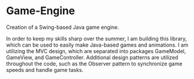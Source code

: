 # Game-Engine
Creation of a Swing-based Java game engine.

In order to keep my skills sharp over the summer, I am building this library, which can be used to easily make Java-based
games and animations. I am utilizing the MVC design, which are separated into packages GameModel, GameView, and GameController.
Additional design patterns are utilized throughout the code, such as the Observer pattern to synchronize game speeds and handle game
tasks.
